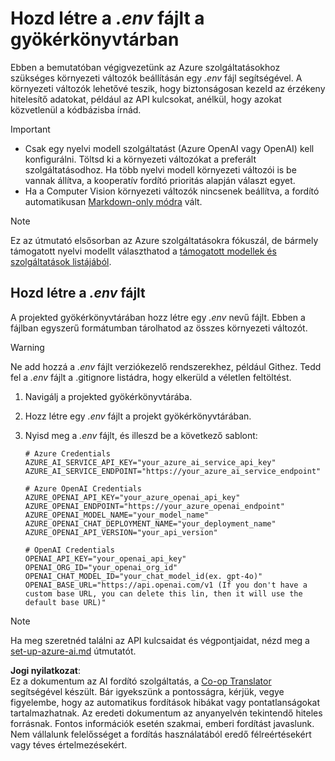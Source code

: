<!--
CO_OP_TRANSLATOR_METADATA:
{
  "original_hash": "66029e3b67a3eb980ab8740367e91283",
  "translation_date": "2025-06-12T18:28:47+00:00",
  "source_file": "getting_started/command-line-guide/create-env-file.md",
  "language_code": "hu"
}
-->
# Hozd létre a *.env* fájlt a gyökérkönyvtárban

Ebben a bemutatóban végigvezetünk az Azure szolgáltatásokhoz szükséges környezeti változók beállításán egy *.env* fájl segítségével. A környezeti változók lehetővé teszik, hogy biztonságosan kezeld az érzékeny hitelesítő adatokat, például az API kulcsokat, anélkül, hogy azokat közvetlenül a kódbázisba írnád.

> [!IMPORTANT]
> - Csak egy nyelvi modell szolgáltatást (Azure OpenAI vagy OpenAI) kell konfigurálni. Töltsd ki a környezeti változókat a preferált szolgáltatásodhoz. Ha több nyelvi modell környezeti változói is be vannak állítva, a kooperatív fordító prioritás alapján választ egyet.
> - Ha a Computer Vision környezeti változók nincsenek beállítva, a fordító automatikusan [Markdown-only módra](./markdown-only-mode.md) vált.

> [!NOTE]
> Ez az útmutató elsősorban az Azure szolgáltatásokra fókuszál, de bármely támogatott nyelvi modellt választhatod a [támogatott modellek és szolgáltatások listájából](../README.md#-supported-models-and-services).

## Hozd létre a *.env* fájlt

A projekted gyökérkönyvtárában hozz létre egy *.env* nevű fájlt. Ebben a fájlban egyszerű formátumban tárolhatod az összes környezeti változót.

> [!WARNING]
> Ne add hozzá a *.env* fájlt verziókezelő rendszerekhez, például Githez. Tedd fel a *.env* fájlt a .gitignore listádra, hogy elkerüld a véletlen feltöltést.

1. Navigálj a projekted gyökérkönyvtárába.

1. Hozz létre egy *.env* fájlt a projekt gyökérkönyvtárában.

1. Nyisd meg a *.env* fájlt, és illeszd be a következő sablont:

    ```plaintext
    # Azure Credentials
    AZURE_AI_SERVICE_API_KEY="your_azure_ai_service_api_key"
    AZURE_AI_SERVICE_ENDPOINT="https://your_azure_ai_service_endpoint"

    # Azure OpenAI Credentials
    AZURE_OPENAI_API_KEY="your_azure_openai_api_key"
    AZURE_OPENAI_ENDPOINT="https://your_azure_openai_endpoint"
    AZURE_OPENAI_MODEL_NAME="your_model_name"
    AZURE_OPENAI_CHAT_DEPLOYMENT_NAME="your_deployment_name"
    AZURE_OPENAI_API_VERSION="your_api_version"

    # OpenAI Credentials
    OPENAI_API_KEY="your_openai_api_key"
    OPENAI_ORG_ID="your_openai_org_id"
    OPENAI_CHAT_MODEL_ID="your_chat_model_id(ex. gpt-4o)"
    OPENAI_BASE_URL="https://api.openai.com/v1 (If you don't have a custom base URL, you can delete this lin, then it will use the default base URL)"
    ```

> [!NOTE]
> Ha meg szeretnéd találni az API kulcsaidat és végpontjaidat, nézd meg a [set-up-azure-ai.md](../set-up-azure-ai.md) útmutatót.

**Jogi nyilatkozat**:  
Ez a dokumentum az AI fordító szolgáltatás, a [Co-op Translator](https://github.com/Azure/co-op-translator) segítségével készült. Bár igyekszünk a pontosságra, kérjük, vegye figyelembe, hogy az automatikus fordítások hibákat vagy pontatlanságokat tartalmazhatnak. Az eredeti dokumentum az anyanyelvén tekintendő hiteles forrásnak. Fontos információk esetén szakmai, emberi fordítást javaslunk. Nem vállalunk felelősséget a fordítás használatából eredő félreértésekért vagy téves értelmezésekért.